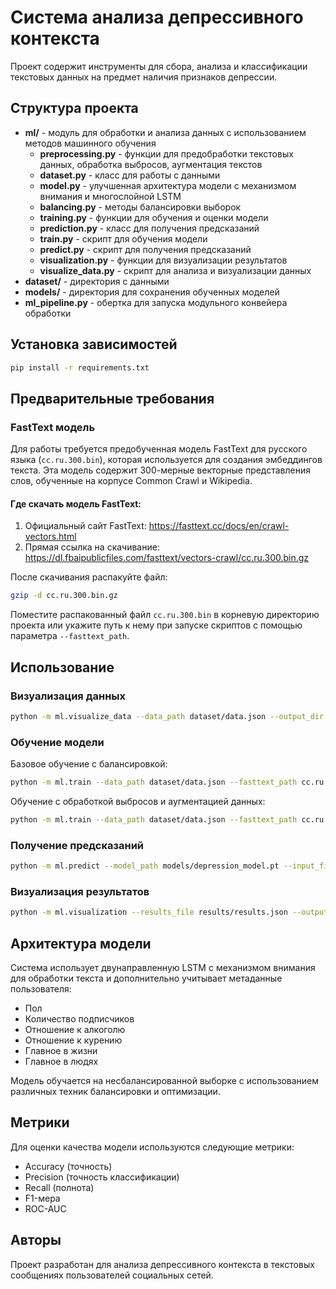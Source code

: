 # Система анализа депрессивного контекста

Проект содержит инструменты для сбора, анализа и классификации текстовых данных на предмет наличия признаков депрессии.

## Структура проекта

- **ml/** - модуль для обработки и анализа данных с использованием методов машинного обучения
  - **preprocessing.py** - функции для предобработки текстовых данных, обработка выбросов, аугментация текстов
  - **dataset.py** - класс для работы с данными
  - **model.py** - улучшенная архитектура модели с механизмом внимания и многослойной LSTM
  - **balancing.py** - методы балансировки выборок
  - **training.py** - функции для обучения и оценки модели
  - **prediction.py** - класс для получения предсказаний
  - **train.py** - скрипт для обучения модели
  - **predict.py** - скрипт для получения предсказаний
  - **visualization.py** - функции для визуализации результатов
  - **visualize_data.py** - скрипт для анализа и визуализации данных
- **dataset/** - директория с данными
- **models/** - директория для сохранения обученных моделей
- **ml_pipeline.py** - обертка для запуска модульного конвейера обработки

## Установка зависимостей

```bash
pip install -r requirements.txt
```

## Предварительные требования

### FastText модель

Для работы требуется предобученная модель FastText для русского языка (`cc.ru.300.bin`), которая используется для создания эмбеддингов текста. Эта модель содержит 300-мерные векторные представления слов, обученные на корпусе Common Crawl и Wikipedia.

#### Где скачать модель FastText:

1. Официальный сайт FastText: https://fasttext.cc/docs/en/crawl-vectors.html
2. Прямая ссылка на скачивание: https://dl.fbaipublicfiles.com/fasttext/vectors-crawl/cc.ru.300.bin.gz

После скачивания распакуйте файл:
```bash
gzip -d cc.ru.300.bin.gz
```

Поместите распакованный файл `cc.ru.300.bin` в корневую директорию проекта или укажите путь к нему при запуске скриптов с помощью параметра `--fasttext_path`.

## Использование

### Визуализация данных

```bash
python -m ml.visualize_data --data_path dataset/data.json --output_dir visualizations/data
```

### Обучение модели

Базовое обучение с балансировкой:
```bash
python -m ml.train --data_path dataset/data.json --fasttext_path cc.ru.300.bin --epochs 20 --balance_method random_oversample
```

Обучение с обработкой выбросов и аугментацией данных:
```bash
python -m ml.train --data_path dataset/data.json --fasttext_path cc.ru.300.bin --epochs 20 --balance_method random_oversample --handle_outliers --augment_positive
```

### Получение предсказаний

```bash
python -m ml.predict --model_path models/depression_model.pt --input_file new_data.json
```

### Визуализация результатов

```bash
python -m ml.visualization --results_file results/results.json --output_dir visualizations/results
```

## Архитектура модели

Система использует двунаправленную LSTM с механизмом внимания для обработки текста и дополнительно учитывает метаданные пользователя:

- Пол
- Количество подписчиков
- Отношение к алкоголю
- Отношение к курению
- Главное в жизни
- Главное в людях

Модель обучается на несбалансированной выборке с использованием различных техник балансировки и оптимизации.

## Метрики

Для оценки качества модели используются следующие метрики:
- Accuracy (точность)
- Precision (точность классификации)
- Recall (полнота)
- F1-мера
- ROC-AUC

## Авторы

Проект разработан для анализа депрессивного контекста в текстовых сообщениях пользователей социальных сетей. 